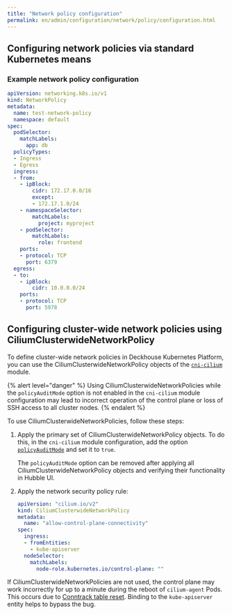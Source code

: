 ```yaml
---
title: "Network policy configuration"
permalink: en/admin/configuration/network/policy/configuration.html
---
```


## Configuring network policies via standard Kubernetes means

### Example network policy configuration

```yaml
apiVersion: networking.k8s.io/v1
kind: NetworkPolicy
metadata:
  name: test-network-policy
  namespace: default
spec:
  podSelector:
    matchLabels:
      app: db
  policyTypes:
  - Ingress
  - Egress
  ingress:
  - from:
    - ipBlock:
        cidr: 172.17.0.0/16
        except:
        - 172.17.1.0/24
    - namespaceSelector:
        matchLabels:
          project: myproject
    - podSelector:
        matchLabels:
          role: frontend
    ports:
    - protocol: TCP
      port: 6379
  egress:
  - to:
    - ipBlock:
        cidr: 10.0.0.0/24
    ports:
    - protocol: TCP
      port: 5978
```

## Configuring cluster-wide network policies using CiliumClusterwideNetworkPolicy

To define cluster-wide network policies in Deckhouse Kubernetes Platform, you can use the CiliumClusterwideNetworkPolicy objects of the [`cni-cilium`](/modules/cni-cilium/) module.

{% alert level="danger" %}
Using CiliumClusterwideNetworkPolicies while the `policyAuditMode` option is not enabled in the `cni-cilium` module configuration may lead to incorrect operation of the control plane or loss of SSH access to all cluster nodes.
{% endalert %}

To use CiliumClusterwideNetworkPolicies, follow these steps:

1. Apply the primary set of CiliumClusterwideNetworkPolicy objects. To do this, in the `cni-cilium` module configuration, add the option [`policyAuditMode`](/modules/cni-cilium/configuration.html#parameters-policyauditmode) and set it to `true`.

   The `policyAuditMode` option can be removed after applying all CiliumClusterwideNetworkPolicy objects and verifying their functionality in Hubble UI.

1. Apply the network security policy rule:

   ```yaml
   apiVersion: "cilium.io/v2"
   kind: CiliumClusterwideNetworkPolicy
   metadata:
     name: "allow-control-plane-connectivity"
   spec:
     ingress:
     - fromEntities:
       - kube-apiserver
     nodeSelector:
       matchLabels:
         node-role.kubernetes.io/control-plane: ""
   ```

If CiliumClusterwideNetworkPolicies are not used, the control plane may work incorrectly for up to a minute during the reboot of `cilium-agent` Pods. This occurs due to [Conntrack table reset](https://github.com/cilium/cilium/issues/19367). Binding to the `kube-apiserver` entity helps to bypass the bug.
